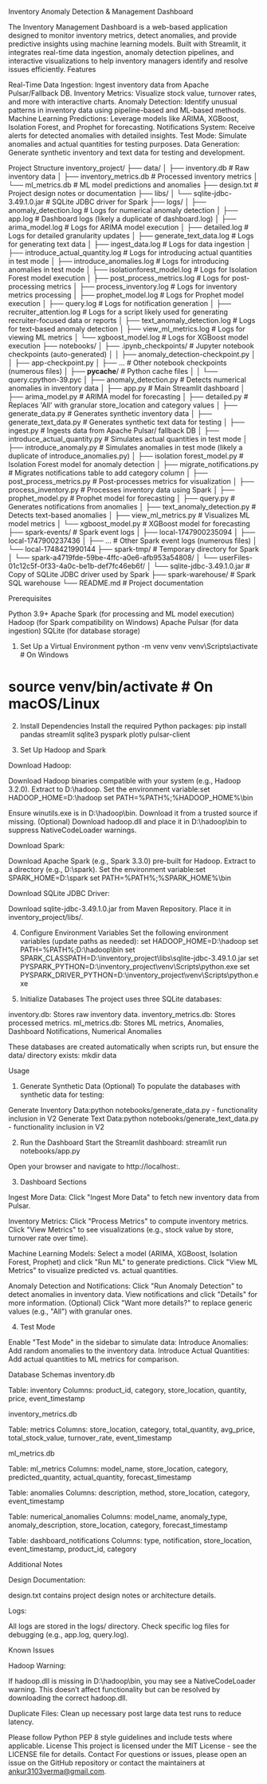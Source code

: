 Inventory Anomaly Detection & Management Dashboard
  
The Inventory Management Dashboard is a web-based application designed to monitor inventory metrics, detect anomalies, and provide predictive insights using machine learning models. Built with Streamlit, it integrates real-time data ingestion, anomaly detection pipelines, and interactive visualizations to help inventory managers identify and resolve issues efficiently.
Features

Real-Time Data Ingestion: Ingest inventory data from Apache Pulsar/Fallback DB.
Inventory Metrics: Visualize stock value, turnover rates, and more with interactive charts.
Anomaly Detection: Identify unusual patterns in inventory data using pipeline-based and ML-based methods.
Machine Learning Predictions: Leverage models like ARIMA, XGBoost, Isolation Forest, and Prophet for forecasting.
Notifications System: Receive alerts for detected anomalies with detailed insights.
Test Mode: Simulate anomalies and actual quantities for testing purposes.
Data Generation: Generate synthetic inventory and text data for testing and development.

Project Structure
inventory_project/
├── data/
│   ├── inventory.db           # Raw inventory data
│   ├── inventory_metrics.db   # Processed inventory metrics
│   └── ml_metrics.db          # ML model predictions and anomalies
├── design.txt                 # Project design notes or documentation
├── libs/
│   └── sqlite-jdbc-3.49.1.0.jar  # SQLite JDBC driver for Spark
├── logs/
│   ├── anomaly_detection.log      # Logs for numerical anomaly detection
│   ├── app.log                    # Dashboard logs (likely a duplicate of dashboard.log)
│   ├── arima_model.log            # Logs for ARIMA model execution
│   ├── detailed.log               # Logs for detailed granularity updates
│   ├── generate_text_data.log     # Logs for generating text data
│   ├── ingest_data.log            # Logs for data ingestion
│   ├── introduce_actual_quantity.log  # Logs for introducing actual quantities in test mode
│   ├── introduce_anomalies.log    # Logs for introducing anomalies in test mode
│   ├── isolationforest_model.log  # Logs for Isolation Forest model execution
│   ├── post_process_metrics.log   # Logs for post-processing metrics
│   ├── process_inventory.log      # Logs for inventory metrics processing
│   ├── prophet_model.log          # Logs for Prophet model execution
│   ├── query.log                  # Logs for notification generation
│   ├── recruiter_attention.log    # Logs for a script likely used for generating recruiter-focused data or reports
│   ├── text_anomaly_detection.log # Logs for text-based anomaly detection
│   ├── view_ml_metrics.log        # Logs for viewing ML metrics
│   └── xgboost_model.log          # Logs for XGBoost model execution
├── notebooks/
│   ├── .ipynb_checkpoints/        # Jupyter notebook checkpoints (auto-generated)
│   │   ├── anomaly_detection-checkpoint.py
│   │   ├── app-checkpoint.py
│   ├── ...                       # Other notebook checkpoints (numerous files)
│   ├── __pycache__/               # Python cache files
│   │   └── query.cpython-39.pyc
│   ├── anomaly_detection.py       # Detects numerical anomalies in inventory data
│   ├── app.py                    # Main Streamlit dashboard
│   ├── arima_model.py            # ARIMA model for forecasting
│   ├── detailed.py               # Replaces 'All' with granular store_location and category values
│   ├── generate_data.py          # Generates synthetic inventory data
│   ├── generate_text_data.py     # Generates synthetic text data for testing
│   ├── ingest.py                 # Ingests data from Apache Pulsar/ fallback DB
│   ├── introduce_actual_quantity.py  # Simulates actual quantities in test mode
│   ├── introduce_anomaly.py      # Simulates anomalies in test mode (likely a duplicate of introduce_anomalies.py)
│   ├── isolation forest_model.py # Isolation Forest model for anomaly detection
│   ├── migrate_notifications.py  # Migrates notifications table to add category column
│   ├── post_process_metrics.py   # Post-processes metrics for visualization
│   ├── process_inventory.py      # Processes inventory data using Spark
│   ├── prophet_model.py          # Prophet model for forecasting
│   ├── query.py                  # Generates notifications from anomalies
│   ├── text_anomaly_detection.py # Detects text-based anomalies
│   ├── view_ml_metrics.py        # Visualizes ML model metrics
│   └── xgboost_model.py          # XGBoost model for forecasting
├── spark-events/                 # Spark event logs
│   ├── local-1747900235094
│   ├── local-1747900237436
│   ├── ...                       # Other Spark event logs (numerous files)
│   └── local-1748421990144
├── spark-tmp/                    # Temporary directory for Spark
│   └── spark-a4719fde-59be-4ffc-a0e6-afb953a54808/
│       └── userFiles-01c12c5f-0f33-4a0c-be1b-def7fc46eb6f/
│           └── sqlite-jdbc-3.49.1.0.jar  # Copy of SQLite JDBC driver used by Spark
├── spark-warehouse/              # Spark SQL warehouse
└── README.md                     # Project documentation

Prerequisites

Python 3.9+
Apache Spark (for processing and ML model execution)
Hadoop (for Spark compatibility on Windows)
Apache Pulsar (for data ingestion)
SQLite (for database storage)

1. Set Up a Virtual Environment
python -m venv venv
venv\Scripts\activate  # On Windows
# source venv/bin/activate  # On macOS/Linux

2. Install Dependencies
Install the required Python packages:
pip install pandas streamlit sqlite3 pyspark plotly pulsar-client

3. Set Up Hadoop and Spark

Download Hadoop:

Download Hadoop binaries compatible with your system (e.g., Hadoop 3.2.0).
Extract to D:\hadoop.
Set the environment variable:set HADOOP_HOME=D:\hadoop
set PATH=%PATH%;%HADOOP_HOME%\bin


Ensure winutils.exe is in D:\hadoop\bin. Download it from a trusted source if missing.
(Optional) Download hadoop.dll and place it in D:\hadoop\bin to suppress NativeCodeLoader warnings.


Download Spark:

Download Apache Spark (e.g., Spark 3.3.0) pre-built for Hadoop.
Extract to a directory (e.g., D:\spark).
Set the environment variable:set SPARK_HOME=D:\spark
set PATH=%PATH%;%SPARK_HOME%\bin




Download SQLite JDBC Driver:

Download sqlite-jdbc-3.49.1.0.jar from Maven Repository.
Place it in inventory_project/libs/.



4. Configure Environment Variables
Set the following environment variables (update paths as needed):
set HADOOP_HOME=D:\hadoop
set PATH=%PATH%;D:\hadoop\bin
set SPARK_CLASSPATH=D:\inventory_project\libs\sqlite-jdbc-3.49.1.0.jar
set PYSPARK_PYTHON=D:\inventory_project\venv\Scripts\python.exe
set PYSPARK_DRIVER_PYTHON=D:\inventory_project\venv\Scripts\python.exe

5. Initialize Databases
The project uses three SQLite databases:

inventory.db: Stores raw inventory data.
inventory_metrics.db: Stores processed metrics.
ml_metrics.db: Stores ML metrics, Anomalies, Dashboard Notifications, Numerical Anomalies

These databases are created automatically when scripts run, but ensure the data/ directory exists:
mkdir data

Usage
1. Generate Synthetic Data (Optional)
To populate the databases with synthetic data for testing:

Generate Inventory Data:python notebooks/generate_data.py - functionality inclusion in V2
Generate Text Data:python notebooks/generate_text_data.py - functionality inclusion in V2

2. Run the Dashboard
Start the Streamlit dashboard:
streamlit run notebooks/app.py


Open your browser and navigate to http://localhost:<port>.

3. Dashboard Sections

Ingest More Data:
Click "Ingest More Data" to fetch new inventory data from Pulsar.


Inventory Metrics:
Click "Process Metrics" to compute inventory metrics.
Click "View Metrics" to see visualizations (e.g., stock value by store, turnover rate over time).


Machine Learning Models:
Select a model (ARIMA, XGBoost, Isolation Forest, Prophet) and click "Run ML" to generate predictions.
Click "View ML Metrics" to visualize predicted vs. actual quantities.


Anomaly Detection and Notifications:
Click "Run Anomaly Detection" to detect anomalies in inventory data.
View notifications and click "Details" for more information.
(Optional) Click "Want more details?" to replace generic values (e.g., "All") with granular ones.



4. Test Mode

Enable "Test Mode" in the sidebar to simulate data:
Introduce Anomalies: Add random anomalies to the inventory data.
Introduce Actual Quantities: Add actual quantities to ML metrics for comparison.



Database Schemas
inventory.db

Table: inventory
Columns: product_id, category, store_location, quantity, price, event_timestamp



inventory_metrics.db

Table: metrics
Columns: store_location, category, total_quantity, avg_price, total_stock_value, turnover_rate, event_timestamp



ml_metrics.db

Table: ml_metrics
Columns: model_name, store_location, category, predicted_quantity, actual_quantity, forecast_timestamp


Table: anomalies
Columns: description, method, store_location, category, event_timestamp


Table: numerical_anomalies
Columns: model_name, anomaly_type, anomaly_description, store_location, category, forecast_timestamp


Table: dashboard_notifications
Columns: type, notification, store_location, event_timestamp, product_id, category



Additional Notes

Design Documentation:

design.txt contains project design notes or architecture details.

Logs:

All logs are stored in the logs/ directory. Check specific log files for debugging (e.g., app.log, query.log).

Known Issues

Hadoop Warning:

If hadoop.dll is missing in D:\hadoop\bin, you may see a NativeCodeLoader warning. This doesn’t affect functionality but can be resolved by downloading the correct hadoop.dll.

Duplicate Files:
Clean up necessary post large data test runs to reduce latency.


Please follow Python PEP 8 style guidelines and include tests where applicable.
License
This project is licensed under the MIT License - see the LICENSE file for details.
Contact
For questions or issues, please open an issue on the GitHub repository or contact the maintainers at ankur3103verma@gmail.com.
